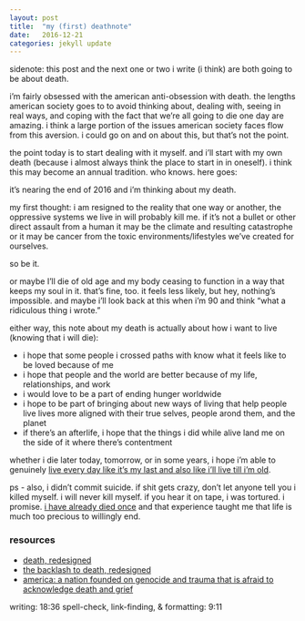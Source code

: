 ```yaml
---
layout: post
title:  "my (first) deathnote"
date:   2016-12-21
categories: jekyll update
---
```

sidenote: this post and the next one or two i write (i think) are both going to be about death. 

i’m fairly obsessed with the american anti-obsession with death. the lengths american society goes to to avoid thinking about, dealing with, seeing in real ways, and coping with the fact that we’re all going to die one day are amazing. i think a large portion of the issues american society faces flow from this aversion. i could go on and on about this, but that’s not the point.

the point today is to start dealing with it myself. and i’ll start with my own death (because i almost always think the place to start in in oneself). i think this may become an annual tradition. who knows. here goes:

it’s nearing the end of 2016 and i’m thinking about my death.

my first thought: i am resigned to the reality that one way or another, the oppressive systems we live in will probably kill me. if it’s not a bullet or other direct assault from a human it may be the climate and resulting catastrophe or it may be cancer from the toxic environments/lifestyles we’ve created for ourselves.

so be it. 

or maybe I’ll die of old age and my body ceasing to function in a way that keeps my soul in it. that’s fine, too. it feels less likely, but hey, nothing’s impossible. and maybe i’ll look back at this when i’m 90 and think “what a ridiculous thing i wrote.” 

either way, this note about my death is actually about how i want to live (knowing that i will die):

* i hope that some people i crossed paths with know what it feels like to be loved because of me
* i hope that people and the world are better because of my life, relationships, and work
* i would love to be a part of ending hunger worldwide
* i hope to be part of bringing about new ways of living that help people live lives more aligned with their true selves, people arond them, and the planet
* if there’s an afterlife, i hope that the things i did while alive land me on the side of it where there’s contentment

whether i die later today, tomorrow, or in some years, i hope i’m able to genuinely [live every day like it’s my last and also like i’ll live till i’m old](http://lqb2writes.tumblr.com/post/141849731677/timelines-of-change-living-everyday-like-its-the).

ps - also, i didn’t commit suicide. if shit gets crazy, don’t let anyone tell you i killed myself. i will never kill myself. if you hear it on tape, i was tortured. i promise. [i have already died once](http://lqb2writes.tumblr.com/post/141082081412/two-defining-factors%5D) and that experience taught me that life is much too precious to willingly end.

### resources

* [death, redesigned](https://stories.californiasunday.com/2015-04-05/death-redesigned)
* [the backlash to death, redesigned](https://www.fastcodesign.com/3044079/asides/ideo-tried-to-redesign-dying-and-instead-ended-up-with-death-yurts)
* [america: a nation founded on genocide and trauma that is afraid to acknowledge death and grief](http://lqb2writes.tumblr.com/post/151880430857/america-a-nation-founded-on-genocide-and-trauma)

writing: 18:36
spell-check, link-finding, & formatting: 9:11